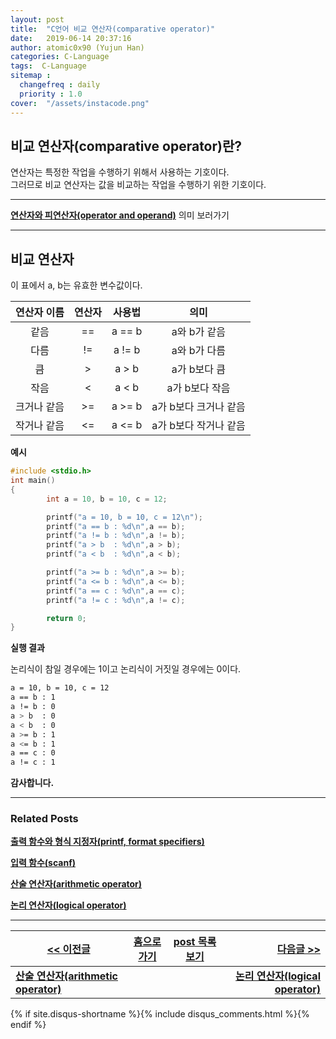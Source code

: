 ```yaml
---
layout: post
title:  "C언어 비교 연산자(comparative operator)"
date:   2019-06-14 20:37:16
author: atomic0x90 (Yujun Han)
categories: C-Language
tags:  C-Language
sitemap :
  changefreq : daily
  priority : 1.0
cover:  "/assets/instacode.png"
---
```


## 비교 연산자(comparative operator)란?

연산자는 특정한 작업을 수행하기 위해서 사용하는 기호이다.  
그러므로 비교 연산자는 값을 비교하는 작업을 수행하기 위한 기호이다.

---

**[연산자와 피연산자(operator and operand)][0]** 의미 보러가기

---

## 비교 연산자

이 표에서 a, b는 유효한 변수값이다.

연산자 이름	|연산자		|사용법		|의미
:------:	|:------:	|:------:	|:------:
같음		|==		|a == b		|a와 b가 같음
다름		|!=		|a != b		|a와 b가 다름
큼		|>		|a > b		|a가 b보다 큼
작음		|<		|a < b		|a가 b보다 작음
크거나 같음	|>=		|a >= b		|a가 b보다 크거나 같음
작거나 같음	|<=		|a <= b		|a가 b보다 작거나 같음

**예시**

```c
#include <stdio.h>
int main()
{
        int a = 10, b = 10, c = 12;

        printf("a = 10, b = 10, c = 12\n");
        printf("a == b : %d\n",a == b);
        printf("a != b : %d\n",a != b);
        printf("a > b  : %d\n",a > b);
        printf("a < b  : %d\n",a < b);

        printf("a >= b : %d\n",a >= b);
        printf("a <= b : %d\n",a <= b);
        printf("a == c : %d\n",a == c);
        printf("a != c : %d\n",a != c);

        return 0;
}
```


**실행 결과**

논리식이 참일 경우에는 1이고 논리식이 거짓일 경우에는 0이다.

```bash
a = 10, b = 10, c = 12
a == b : 1
a != b : 0
a > b  : 0
a < b  : 0
a >= b : 1
a <= b : 1
a == c : 0
a != c : 1
```


**감사합니다.**

---

### Related Posts

**[출력 함수와 형식 지정자(printf, format specifiers)][4]**

**[입력 함수(scanf)][5]**

**[산술 연산자(arithmetic operator)][1]**

**[논리 연산자(logical operator)][6]**

---



[\<\< 이전글][1]        |[홈으로 가기][2]       |[post 목록 보기][3]    |[다음글 \>\>][6]
------                  |:------:               |:------:               |------:
**[산술 연산자(arithmetic operator)][1]**   |                       |                       |**[논리 연산자(logical operator)][6]**



[0]: https://atomic0x90.github.io/c-language/2019/06/13/arithmetic-operator.html "operator and operand"
[1]: https://atomic0x90.github.io/c-language/2019/06/13/arithmetic-operator.html "산술 연산자"
[2]: https://atomic0x90.github.io/ "home"
[3]: https://atomic0x90.github.io/posts/ "posts"
[4]: https://atomic0x90.github.io/c-language/2019/06/04/printf-format.html "출력 함수와 형식 지정자"
[5]: https://atomic0x90.github.io/c-language/2019/06/05/scanf-format.html "입력 함수"
[6]: https://atomic0x90.github.io/c-language/2019/06/15/logical-operator.html "논리 연산자"







{% if site.disqus-shortname %}{% include disqus_comments.html %}{% endif %}










